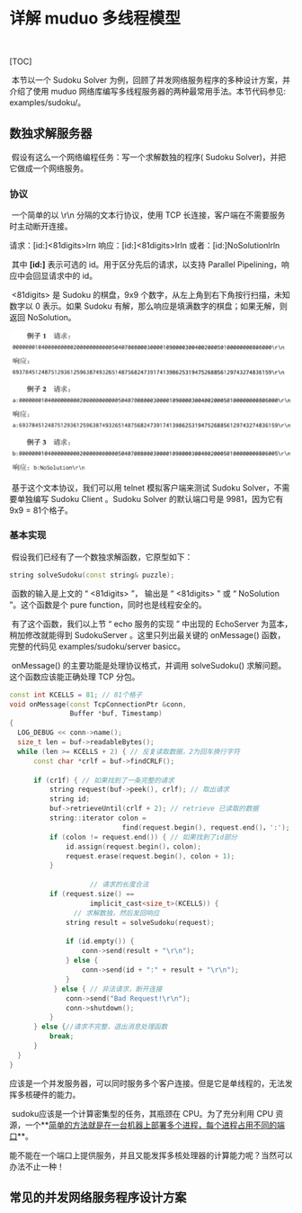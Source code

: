 # 详解 muduo 多线程模型

​	

[TOC]

​		本节以一个 Sudoku  Solver 为例，回顾了并发网络服务程序的多种设计方案，并介绍了使用 muduo 网络库编写多线程服务器的两种最常用手法。本节代码参见: examples/sudoku/。

## 数独求解服务器

​		假设有这么一个网络编程任务：写一个求解数独的程序( Sudoku Solver)，并把它做成一个网络服务。



### 协议

​		一个简单的以 \r\n 分隔的文本行协议，使用 TCP 长连接，客户端在不需要服务时主动断开连接。

请求：[id:]<81digits>lrn
响应：[id:]<81digits>Irln
或者：[id:]NoSolutionlrln

​		其中 **[id:]** 表示可选的 id。用于区分先后的请求，以支持 Parallel Pipelining，响应中会回显请求中的 id。

​		<81digits> 是 Sudoku 的棋盘，9x9 个数字，从左上角到右下角按行扫描，未知数字以 0 表示。如果 Sudoku 有解，那么响应是填满数字的棋盘；如果无解，则返回 NoSolution。

![04suduku协议](./markdowniamge/04suduku协议.png)

​		基于这个文本协议，我们可以用 telnet 模拟客户端来测试 Sudoku Solver，不需要单独编写 Sudoku Client 。Sudoku Solver 的默认端口号是 9981，因为它有9x9 = 81个格子。

### 基本实现

​		假设我们已经有了一个数独求解函数，它原型如下：

```c++
string solveSudoku(const string& puzzle);
```

​		函数的输入是上文的 “ <81digits> ”， 输出是 “ <81digits> " 或 “ NoSolution ”。这个函数是个 pure function，同时也是线程安全的。

​		有了这个函数，我们以上节 “ echo 服务的实现 ” 中出现的 EchoServer 为蓝本，稍加修改就能得到 SudokuServer 。这里只列出最关键的 onMessage() 函数，完整的代码见 examples/sudoku/server basicc。

​		onMessage() 的主要功能是处理协议格式，并调用 solveSudoku() 求解问题。这个函数应该能正确处理 TCP 分包。

```c++
const int KCELLS = 81; // 81个格子
void onMessage(const TcpConnectionPtr &conn, 
               Buffer *buf, Timestamp)
{
  LOG_DEBUG << conn->name();
  size_t len = buf->readableBytes();
  while (len >= KCELLS + 2) { // 反复读取数据，2为回车换行字符
      const char *crlf = buf->findCRLF();

      if (cr1f) { // 如果找到了一条完整的请求
          string request(buf->peek(), crlf); // 取出请求
          string id;
          buf->retrieveUntil(crlf + 2); // retrieve 已读取的数据
          string::iterator colon = 
            				find(request.begin(), request.end()，':');
          if (colon != request.end()) { // 如果找到了id部分
              id.assign(request.begin()，colon);
              request.erase(request.begin(), colon + 1);
          }
        
					// 请求的长度合法
          if (request.size() == 
              		implicit_cast<size_t>(KCELLS)) { 
            	// 求解数独，然后发回响应
              string result = solveSudoku(request); 
            
              if (id.empty()) {
                  conn->send(result + "\r\n");
              } else {
                  conn->send(id + ":" + result + "\r\n");
              }
           } else { // 非法请求，断开连接
              conn->send("Bad Request!\r\n");
              conn->shutdown();
          }
      } else {//请求不完整，退出消息处理函数
          break;
      }
  }
}
```

​		应该是一个并发服务器，可以同时服务多个客户连接。但是它是单线程的，无法发挥多核硬件的能力。

​		sudoku应该是一个计算密集型的任务，其瓶颈在 CPU。为了充分利用 CPU 资源，一个**<u>简单的方法就是在一台机器上部署多个进程，每个进程占用不同的端口</u>**。

​		能不能在一个端口上提供服务，并且又能发挥多核处理器的计算能力呢？当然可以办法不止一种！





## 常见的并发网络服务程序设计方案








